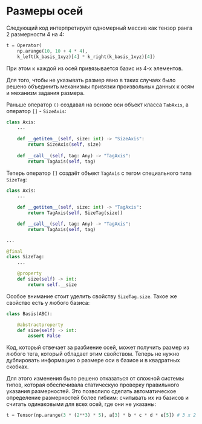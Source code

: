 # Размеры осей
Следующий код интерпретирует одномерный массив как тензор ранга 2
размерности 4 на 4:
```Python
t = Operator(
    np.arange(10, 10 + 4 * 4),
    k_left(k_basis_1xyz)[4] * k_right(k_basis_1xyz)[4])
```
При этом к каждой из осей привязывается базис из 4-х элементов.

Для того, чтобы не указывать размер явно в таких случаях
было решено объединить механизмы привязки произвольных данных к осям
и механизм задания размера.

Раньше оператор `()` создавал на основе оси объект класса `TabAxis`,
а оператор `[]` - `SizeAxis`:
```Python
class Axis:
    ...
    
    def __getitem__(self, size: int) -> "SizeAxis":
        return SizeAxis(self, size)
    
    def __call__(self, tag: Any) -> "TagAxis":
        return TagAxis(self, tag)
```
Теперь оператор `[]` создаёт объект `TagAxis` с тегом специального типа `SizeTag`:
```Python
class Axis:
    ...
    
    def __getitem__(self, size: int) -> "TagAxis":
        return TagAxis(self, SizeTag(size))

    def __call__(self, tag: Any) -> "TagAxis":
        return TagAxis(self, tag)

...

@final
class SizeTag:
    ...

    @property
    def size(self) -> int:
        return self.__size
```
Особое внимание стоит уделить свойству `SizeTag.size`.
Такое же свойство есть у любого базиса:
```Python
class Basis(ABC):

    @abstractproperty
    def size(self) -> int:
        assert False
```
Код, который отвечает за разбиение осей, может получить размер из любого тега,
который обладает этим свойством.
Теперь не нужно дублировать информацию о размере оси в базисе
и в квадратных скобках.

Для этого изменения было решено отказаться от сложной системы типов,
которая обеспечивала статическую проверку правильного указания размерностей.
Это позволило сделать автоматическое определение размерностей более гибким:
считывать их из базисов и считать одинаковыми для всех осей, где они не указаны:
```Python
t = Tensor(np.arange(3 * (2**3) * 5), a[3] * b * c * d * e[5]) # 3 x 2 x 2 x 2 x 5
```
